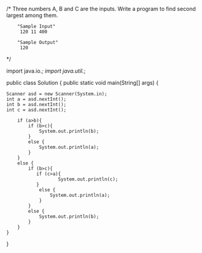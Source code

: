 /*
Three numbers A, B and C are the inputs. Write a program to find second largest among them.

        "Sample Input"
         120 11 400

        "Sample Output"
         120
*/



import java.io.*;
import java.util.*;

public class Solution {
    public static void main(String[] args) {
  
    Scanner asd = new Scanner(System.in);
    int a = asd.nextInt();
    int b = asd.nextInt();
    int c = asd.nextInt();

        if (a>b){
            if (b>c){
                System.out.println(b);
            }
            else {
                System.out.println(a);    
            }
        }
        else {
            if (b>c){
               if (c>a){
                       System.out.println(c);
               }
                else {
                    System.out.println(a);
                }
            }
            else {
                System.out.println(b);
            }
        }      
    }
}
